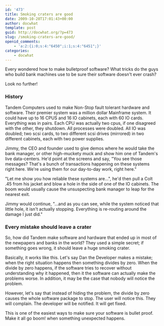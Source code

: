 ```yaml
---
id: '473'
title: Smoking craters are good
date: 2009-10-28T17:01:43+00:00
author: docwhat
template: post
guid: http://docwhat.org/?p=473
slug: /smoking-craters-are-good/
openid_comments:
    - 'a:2:{i:0;s:4:"6450";i:1;s:4:"6451";}'
categories:
    - docwhat
---
```


Every wondered how to make bulletproof software? What tricks do the guys who
build bank machines use to be sure their software doesn't ever crash?

Look no further!

<h3>History</h3>

Tandem Computers used to make Non-Stop fault tolerant hardware and software.
Their premier system was a million dollar Mainframe system. It could have up
to 16 CPUS and 16 IO cabinets, each with 60 IO cards. Everything was in pairs.
Each CPU was actually two cpus, if one disagreed with the other, they
shutdown. All processes were doubled. All IO was doubled; two scsi cards, to
two different scsi drives (mirrored) in two different cabinets, each with two
power supplies.

Jimmy, the CEO and founder used to give demos where he would take the bank
manager, or other high-muckety muck and show him one of Tandem's live
data-centers. He'd point at the screens and say, "You see those messages?
That's a bunch of transactions happening on these systems right here. We're
using them for our day-to-day work, right here."

"Let me show you how reliable these systems are...", he'd then pull a Colt .45
from his jacket and blow a hole in the side of one of the IO cabinets. The
boom would usually cause the unsuspecting bank manager to leap for the nearest
exit.

Jimmy would continue, "...and as you can see, while the system noticed that
little hole, it isn't actually stopping. Everything is re-routing around the
damage I just did."

<h3>Every mistake should leave a crater</h3>

So, how did Tandem make software and hardware that ended up in most of the
newpapers and banks in the world? They used a simple secret; if something goes
wrong, it should leave a huge smoking crater.

Basically, it works like this. Let's say Dan the Developer makes a mistake;
when the right situation happens then something divides by zero. When the
divide by zero happens, if the software tries to recover without understanding
why it happened, then it the software can actually make the problems worse. In
addition, it may be the case that nobody will notice the problem.

However, let's say that instead of hiding the problem, the divide by zero
causes the whole software package to stop. The user will notice this. They
will complain. The developer will be notified. It will get fixed.

This is one of the easiest ways to make sure your software is bullet proof.
Make it all go boom! when something unexpected happens.
